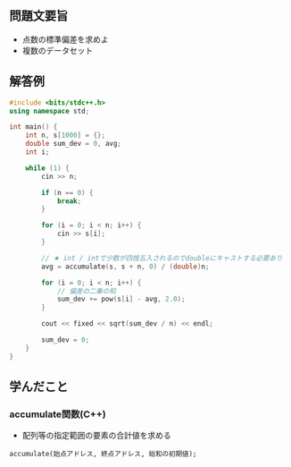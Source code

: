 ## 問題文要旨
- 点数の標準偏差を求めよ
- 複数のデータセット
## 解答例
```cpp
#include <bits/stdc++.h>
using namespace std;

int main() {
	int n, s[1000] = {};
	double sum_dev = 0, avg;
	int i;

	while (1) {
		cin >> n;

		if (n == 0) {
			break;
		}

		for (i = 0; i < n; i++) {
			cin >> s[i];
		}

		// ★ int / intで少数が四捨五入されるのでdoubleにキャストする必要あり
		avg = accumulate(s, s + n, 0) / (double)n;

		for (i = 0; i < n; i++) {
			// 偏差の二乗の和
			sum_dev += pow(s[i] - avg, 2.0);
		}

		cout << fixed << sqrt(sum_dev / n) << endl;

		sum_dev = 0;
	}
}
```
## 学んだこと
### accumulate関数(C++)
- 配列等の指定範囲の要素の合計値を求める
```
accumulate(始点アドレス, 終点アドレス, 総和の初期値);
```